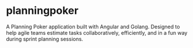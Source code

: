 # planningpoker
A Planning Poker application built with Angular and Golang. Designed to help agile teams estimate tasks collaboratively, efficiently, and in a fun way during sprint planning sessions.
